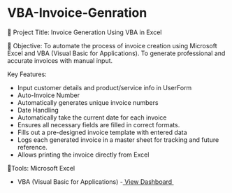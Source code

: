 # VBA-Invoice-Genration

🔷 Project Title: Invoice Generation Using VBA in Excel

🔷 Objective:
To automate the process of invoice creation using Microsoft Excel and VBA (Visual Basic for Applications).
To generate professional and accurate invoices with manual input.

Key Features:

* Input customer details and product/service info in UserForm
* Auto-Invoice Number
* Automatically generates unique invoice numbers
* Date Handling
* Automatically take the current date for each invoice
* Ensures all necessary fields are filled in correct formats.
* Fills out a pre-designed invoice template with entered data
* Logs each generated invoice in a master sheet for tracking and future reference.
* Allows printing the invoice directly from Excel
  
🔷Tools: Microsoft Excel
* VBA (Visual Basic for Applications)
  -<a href = "https://github.com/Priya21034/VBA-Invoice-Genration/blob/main/VBA%20PROJECT.xlsm"> View Dashboard </a>


